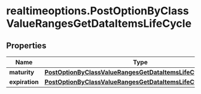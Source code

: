 # realtimeoptions.PostOptionByClassValueRangesGetDataItemsLifeCycle

## Properties

Name | Type | Description | Notes
------------ | ------------- | ------------- | -------------
**maturity** | [**PostOptionByClassValueRangesGetDataItemsLifeCycleMaturity**](PostOptionByClassValueRangesGetDataItemsLifeCycleMaturity.md) |  | [optional] 
**expiration** | [**PostOptionByClassValueRangesGetDataItemsLifeCycleExpiration**](PostOptionByClassValueRangesGetDataItemsLifeCycleExpiration.md) |  | [optional] 


